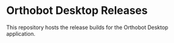 # Orthobot Desktop Releases
This repository hosts the release builds for the Orthobot Desktop application.
